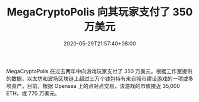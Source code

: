 ﻿---
title: "MegaCryptoPolis 向其玩家支付了 350 万美元"
date: 2020-05-29T21:57:40+08:00
lastmod: 2020-05-29T16:45:40+08:00
draft: false
authors: ["Lionel"]
description: "MegaCryptoPolis 在过去两年中向游戏玩家支付了 350 万美元。根据工作室提供的数据，以太坊和波场区块链上超过三万个钱包持有来自城市建设游戏的一项或多项资产。目前，根据 Opensea 上的点对点交易，该游戏的市值接近 35,000 ETH，或 770 万美元。"
featuredImage: "megacryptopolis-paid-3-5-million-to-its-players.png"
tags: ["Racing Games","赛车游戏","Play to Earn"]
categories: ["news"]
news: ["赛车游戏"]
weight: 
lightgallery: true
pinned: false
recommend: false
recommend1: false
---

MegaCryptoPolis 在过去两年中向游戏玩家支付了 350 万美元。根据工作室提供的数据，以太坊和波场区块链上超过三万个钱包持有来自城市建设游戏的一项或多项资产。目前，根据 Opensea 上的点对点交易，该游戏的市值接近 35,000 ETH，或 770 万美元。

<!--more-->

